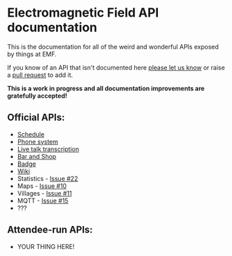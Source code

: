 Electromagnetic Field API documentation
==

This is the documentation for all of the weird and wonderful APIs exposed by things at EMF.

If you know of an API that isn't documented here [please let us know](https://github.com/emfcamp/developer.emfcamp.org/issues) or raise a [pull request](https://github.com/emfcamp/developer.emfcamp.org/pulls) to add it.

**This is a work in progress and all documentation improvements are gratefully accepted!**

Official APIs:
--
* [Schedule](schedule)
* [Phone system](phones)
* [Live talk transcription](transcription)
* [Bar and Shop](bar)
* [Badge](badge)
* [Wiki](wiki)
* Statistics - [Issue #22](https://github.com/emfcamp/developer.emfcamp.org/issues/22)
* Maps - [Issue #10](https://github.com/emfcamp/developer.emfcamp.org/issues/10)
* Villages - [Issue #11](https://github.com/emfcamp/developer.emfcamp.org/issues/11)
* MQTT - [Issue #15](https://github.com/emfcamp/developer.emfcamp.org/issues/15)
* ???

Attendee-run APIs:
--
* YOUR THING HERE!
